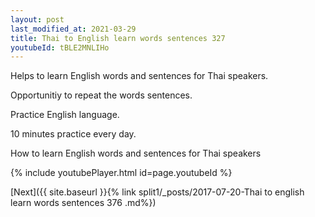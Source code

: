 ```yaml
---
layout: post
last_modified_at: 2021-03-29
title: Thai to English learn words sentences 327 
youtubeId: tBLE2MNLIHo
---
```

 
 
Helps to learn English words and sentences for Thai speakers.

Opportunitiy to repeat the words sentences. 

Practice English language. 
 
10 minutes practice every day. 
 
How to learn English words and sentences for Thai speakers 
 
{% include youtubePlayer.html id=page.youtubeId %}
 
 
[Next]({{ site.baseurl }}{% link  split1/_posts/2017-07-20-Thai to english learn words sentences 376 .md%})
 
